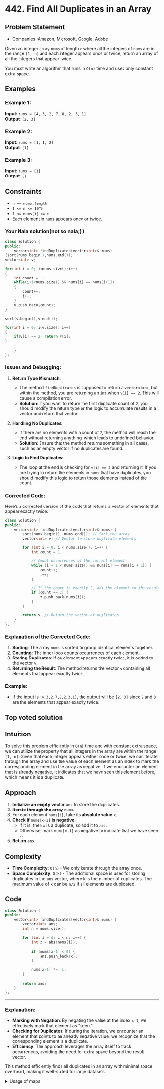 # 442. Find All Duplicates in an Array

## Problem Statement
- Companies :Amazon, Microsoft, Google, Adobe


Given an integer array `nums` of length `n` where all the integers of `nums` are in the range `[1, n]` and each integer appears once or twice, return an array of all the integers that appear twice.

You must write an algorithm that runs in `O(n)` time and uses only constant extra space.

## Examples

### Example 1:

**Input:** `nums = [4, 3, 2, 7, 8, 2, 3, 1]`  
**Output:** `[2, 3]`

### Example 2:

**Input:** `nums = [1, 1, 2]`  
**Output:** `[1]`

### Example 3:

**Input:** `nums = [1]`  
**Output:** `[]`

## Constraints

- `n == nums.length`
- `1 <= n <= 10^5`
- `1 <= nums[i] <= n`
- Each element in `nums` appears once or twice.

### Your Nala solution(not so nala;) )
```cpp
class Solution {
public:
    vector<int> findDuplicates(vector<int>& nums)
{sort(nums.begin(),nums.end());
vector<int> v;

for(int i = 0; i<nums.size();i++)
{
	int count = 1;
	while(i+1<nums.size() && nums[i] == nums[i+1])
	{
		count++;
		i++;
	}
	v.push_back(count);
}

sort(v.begin(),v.end());

for(int i = 0; i<v.size();i++)
{
	if(v[i] == 2) return v[i];
}
        
    }
};
```
### Issues and Debugging:

1. **Return Type Mismatch**:
   - The method `findDuplicates` is supposed to return a `vector<int>`, but within the method, you are returning an `int` when `v[i] == 2`. This will cause a compilation error.
   - **Solution**: If you want to return the first duplicate count of `2`, you should modify the return type or the logic to accumulate results in a vector and return that vector.

2. **Handling No Duplicates**:
   - If there are no elements with a count of `2`, the method will reach the end without returning anything, which leads to undefined behavior.
   - **Solution**: Ensure that the method returns something in all cases, such as an empty vector if no duplicates are found.

3. **Logic to Find Duplicates**:
   - The loop at the end is checking for `v[i] == 2` and returning it. If you are trying to return the elements in `nums` that have duplicates, you should modify this logic to return those elements instead of the count.

### Corrected Code:
Here’s a corrected version of the code that returns a vector of elements that appear exactly twice:

```cpp
class Solution {
public:
    vector<int> findDuplicates(vector<int>& nums) {
        sort(nums.begin(), nums.end()); // Sort the array
        vector<int> v; // Vector to store duplicate elements

        for (int i = 0; i < nums.size(); i++) {
            int count = 1;

            // Count occurrences of the current element
            while (i + 1 < nums.size() && nums[i] == nums[i + 1]) {
                count++;
                i++;
            }

            // If the count is exactly 2, add the element to the result vector
            if (count == 2) {
                v.push_back(nums[i]);
            }
        }

        return v; // Return the vector of duplicates
    }
};
```

### Explanation of the Corrected Code:

1. **Sorting**: The array `nums` is sorted to group identical elements together.
2. **Counting**: The inner loop counts occurrences of each element.
3. **Storing Duplicates**: If an element appears exactly twice, it is added to the vector `v`.
4. **Returning the Result**: The method returns the vector `v` containing all elements that appear exactly twice.

### Example:
- If the input is `[4,3,2,7,8,2,3,1]`, the output will be `[2, 3]` since `2` and `3` are the elements that appear exactly twice.


## Top voted solution

## Intuition
To solve this problem efficiently in `O(n)` time and with constant extra space, we can utilize the property that all integers in the array are within the range `[1, n]`. Given that each integer appears either once or twice, we can iterate through the array and use the value of each element as an index to mark the corresponding element in the array as negative. If we encounter an element that is already negative, it indicates that we have seen this element before, which means it is a duplicate.

## Approach
1. **Initialize an empty vector** `ans` to store the duplicates.
2. **Iterate through the array** `nums`.
3. For each element `nums[i]`, take its **absolute value** `x`.
4. **Check if** `nums[x-1]` **is negative**.
    - If it is, then `x` is a duplicate, so add it to `ans`.
    - Otherwise, mark `nums[x-1]` as negative to indicate that we have seen `x`.
5. **Return** `ans`.

## Complexity
- **Time Complexity**: `O(n)` - We only iterate through the array once.
- **Space Complexity**: `O(k)` - The additional space is used for storing duplicates in the `ans` vector, where `k` is the number of duplicates. The maximum value of `k` can be `n/2` if all elements are duplicated.

## Code
```cpp
class Solution {
public:
    vector<int> findDuplicates(vector<int>& nums) {
        vector<int> ans;
        int n = nums.size();
        
        for (int i = 0; i < n; i++) {
            int x = abs(nums[i]);
            
            if (nums[x-1] < 0) {
                ans.push_back(x);
            }
            
            nums[x-1] *= -1;
        }
        
        return ans;
    }
};
```

---

### Explanation:
- **Marking with Negation**: By negating the value at the index `x-1`, we effectively mark that element as "seen." 
- **Checking for Duplicates**: If during the iteration, we encounter an element that points to an already negative value, we recognize that the corresponding element is a duplicate.
- **Efficiency**: The approach leverages the array itself to track occurrences, avoiding the need for extra space beyond the result vector.

This method efficiently finds all duplicates in an array with minimal space overhead, making it well-suited for large datasets.

<details>
<summary>Usage of maps</summary>

```md
# Finding Duplicates in a Vector using `map` and `unordered_map` in C++

## Using `map`

### Code Explanation

In C++, a `map` is an associative container that stores elements in a sorted order. The elements are stored as key-value pairs, where each key is unique, and values can be accessed using their corresponding keys.

### Code Implementation

```cpp
#include <vector>
#include <map>
using namespace std;

class Solution {
public:
    vector<int> findDuplicates(vector<int>& nums) {
        map<int, int> freqMap; // Map to store the frequency of each element
        vector<int> v; // Vector to store duplicate elements

        // Step 1: Count the frequency of each element in the array
        for (int num : nums) {
            freqMap[num]++;
        }

        // Step 2: Identify elements that occur exactly twice
        for (auto& [num, count] : freqMap) {
            if (count == 2) {
                v.push_back(num);
            }
        }

        return v; // Return the vector of duplicates
    }
};
```

### Explanation

1. **Frequency Counting:**
   - We iterate over the input vector `nums` and count the occurrences of each element using a `map`.
   - Since `map` maintains elements in a sorted order, insertion and lookup operations take \(O(\log n)\) time.

2. **Identifying Duplicates:**
   - After building the frequency map, we iterate over it to find elements that have a count of 2 (indicating that the element is a duplicate).

### Complexity

- **Time Complexity:** \(O(n \log n)\) due to the logarithmic time complexity of `map` operations.
- **Space Complexity:** \(O(n)\) to store the frequencies of elements.

## Using `unordered_map`

### Code Explanation

`unordered_map` is another associative container, but unlike `map`, it does not store elements in a sorted order. Instead, it uses a hash table for storage, which allows for average constant-time complexity for insertion and lookup operations.

### Code Implementation

```cpp
#include <vector>
#include <unordered_map>
using namespace std;

class Solution {
public:
    vector<int> findDuplicates(vector<int>& nums) {
        unordered_map<int, int> freqMap; // Unordered map for frequency count
        vector<int> v; // Vector to store duplicate elements

        // Step 1: Count the frequency of each element in the array
        for (int num : nums) {
            freqMap[num]++;
        }

        // Step 2: Identify elements that occur exactly twice
        for (auto& [num, count] : freqMap) {
            if (count == 2) {
                v.push_back(num);
            }
        }

        return v; // Return the vector of duplicates
    }
};
```

### Explanation

1. **Frequency Counting:**
   - Similar to the `map` approach, but we use an `unordered_map` to count the occurrences of each element.
   - `unordered_map` provides average \(O(1)\) time complexity for insertion and lookup operations.

2. **Identifying Duplicates:**
   - We iterate over the `unordered_map` to find elements with a count of 2.

### Complexity

- **Time Complexity:** \(O(n)\) because the average time complexity for `unordered_map` operations is constant.
- **Space Complexity:** \(O(n)\) for storing the frequency of elements.

## Conclusion

- The `map` implementation is correct and works well, but it has a time complexity of \(O(n \log n)\).
- The `unordered_map` implementation is more optimized with a time complexity of \(O(n)\), making it a better choice for handling larger datasets efficiently.
